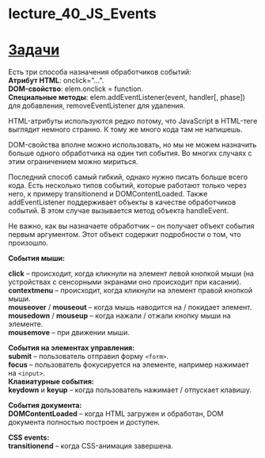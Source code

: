 # lecture_40_JS_Events  

#  [Задачи ](https://github.com/schoolteacherMP/lecture_40_JS_Events/blob/main/tasks.md)    

Есть три способа назначения обработчиков событий:  
**Атрибут HTML**: onclick="...".  
**DOM-свойство**: elem.onclick = function.  
**Специальные методы**: elem.addEventListener(event, handler[, phase]) для добавления, removeEventListener для удаления.  

HTML-атрибуты используются редко потому, что JavaScript в HTML-теге выглядит немного странно. К тому же много кода там не напишешь.  

DOM-свойства вполне можно использовать, но мы не можем назначить больше одного обработчика на один тип события. Во многих случаях с этим ограничением можно мириться.  

Последний способ самый гибкий, однако нужно писать больше всего кода. Есть несколько типов событий, которые работают только через него, к примеру transitionend и DOMContentLoaded. Также addEventListener поддерживает объекты в качестве обработчиков событий. В этом случае вызывается метод объекта handleEvent.  

Не важно, как вы назначаете обработчик – он получает объект события первым аргументом. Этот объект содержит подробности о том, что произошло.  

**События мыши:**  

**click** – происходит, когда кликнули на элемент левой кнопкой мыши (на устройствах с сенсорными экранами оно происходит при касании).  
**contextmenu** – происходит, когда кликнули на элемент правой кнопкой мыши.  
**mouseover** / **mouseout** – когда мышь наводится на / покидает элемент.  
**mousedown** / **mouseup** – когда нажали / отжали кнопку мыши на элементе.  
**mousemove** – при движении мыши.  

**События на элементах управления:**  
**submit** – пользователь отправил форму `<form>`.  
**focus** – пользователь фокусируется на элементе, например нажимает на `<input>`.  
**Клавиатурные события:**  
**keydown** и **keyup** – когда пользователь нажимает / отпускает клавишу.  
  
**События документа:**  
**DOMContentLoaded** – когда HTML загружен и обработан, DOM документа полностью построен и доступен.  
  
**CSS events:**  
**transitionend** – когда CSS-анимация завершена.  


